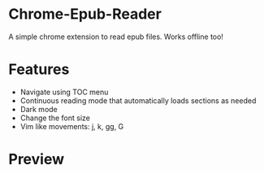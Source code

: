 # Chrome-Epub-Reader

A simple chrome extension to read epub files. Works offline too!

# Features
- Navigate using TOC menu
- Continuous reading mode that automatically loads sections as needed
- Dark mode
- Change the font size
- Vim like movements: j, k, gg, G

# Preview
